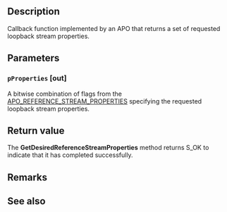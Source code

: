 ## Description

Callback function implemented by an APO that returns a set of requested loopback stream properties.

## Parameters

### `pProperties` [out]

A bitwise combination of flags from the [APO_REFERENCE_STREAM_PROPERTIES](https://learn.microsoft.com/windows/win32/api/audioenginebaseapo/ne-audioenginebaseapo-apo_reference_stream_properties) specifying the requested loopback stream properties.

## Return value

The **GetDesiredReferenceStreamProperties** method returns S_OK to indicate that it has completed successfully.

## Remarks

## See also